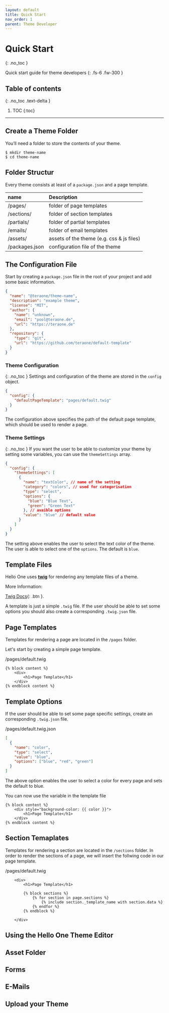 ```yaml
---
layout: default
title: Quick Start
nav_order: 1
parent: Theme Developer
---
```


# Quick Start

{: .no_toc }

Quick start guide for theme developers
{: .fs-6 .fw-300 }

## Table of contents

{: .no_toc .text-delta }

1. TOC
   {:toc}

---

## Create a Theme Folder

You’ll need a folder to store the contents of your theme.

```
$ mkdir theme-name
$ cd theme-name
```

## Folder Structur

Every theme consists at least of a `package.json` and a page template.

| name           | Description                               |
| :------------- | :---------------------------------------- |
| /pages/        | folder of page templates                  |
| /sections/     | folder of section templates               |
| /partials/     | folder of partial templates               |
| /emails/       | folder of email templates                 |
| /assets/       | assets of the theme (e.g. css & js files) |
| /packages.json | configuration file of the theme           |

## The Configuration File

Start by creating a `package.json` file in the root of your project and add some basic information.

```json
{
  "name": "@teraone/theme-name",
  "description": "example theme",
  "license": "MIT",
  "author": {
    "name": "unknown",
    "email": "pool@teraone.de",
    "url": "https://teraone.de"
  },
  "repository": {
    "type": "git",
    "url": "https://github.com/teraone/default-template"
  }
}
```

### Theme Configuration

{: .no_toc }
Settings and configuration of the theme are stored in the `config` object.

```json
{
  "config": {
    "defaultPageTemplate": "pages/default.twig"
  }
}
```

The configuration above specifies the path of the default page template, which should be used to render a page.

### Theme Settings

{: .no_toc }
If you want the user to be able to customize your theme by setting some variables, you can use the `themeSettings` array.

```json
{
  "config": {
    "themeSettings": [
      {
        "name": "textColor", // name of the setting
        "category": "colors", // used for categorisation
        "type": "select",
        "options": {
          "blue": "Blue Text",
          "green": "Green Text"
        }, // avaible options
        "value": "blue" // default value
      }
    ]
  }
}
```

The setting above enables the user to select the text color of the theme. The user is able to select one of the `options`. The default is `blue`.

## Template Files

Hello One uses [**twig**](https://twig.symfony.com/) for rendering any template files of a theme.

More Information:

[Twig Docs](https://twig.symfony.com/doc/2.x/templates.html){: .btn }.

A template is just a simple `.twig` file. If the user should be able to set some options you should also create a corresponding `.twig.json` file.

## Page Templates

Templates for rendering a page are located in the `/pages` folder.

Let's start by creating a simple page template.

<div class="code-example">
/pages/default.twig
</div>

```twig
{% block content %}
    <div>
        <h1>Page Template</h1>
    </div>
{% endblock content %}
```


## Template Options

If the user should be able to set some page specific settings, create an corresponding `.twig.json` file.

/pages/default.twig.json

```json
[
  {
    "name": "color",
    "type": "select",
    "value": "blue",
    "options": ["blue", "red", "green"]
  }
]
```

The above option enables the user to select a color for every page and sets the default to blue.

You can now use the variable in the template file

```twig
{% block content %}
    <div style="background-color: {{ color }}">
        <h1>Page Template</h1>
    </div>
{% endblock content %}
```

## Section Temaplates

Templates for rendering a section are located in the `/sections` folder. In order to render the sections of a page, we will insert the follwing code in our page template.

/pages/default.twig

```twig
    <div>
        <h1>Page Template</h1>

        {% block sections %}
            {% for section in page.sections %}
                {% include section._template_name with section.data %}
            {% endfor %}
        {% endblock %}

    </div>
```

## Using the Hello One Theme Editor

## Asset Folder

## Forms

## E-Mails

## Upload your Theme
